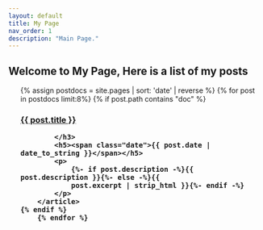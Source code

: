```yaml
---
layout: default
title: My Page
nav_order: 1
description: "Main Page."
---
```


<h2>Welcome to My Page, Here is a list of my posts</h2>
<ul>
	{% assign postdocs = site.pages | sort: 'date' | reverse %}
	{% for post in postdocs limit:8%}
    {% if post.path contains "doc" %}
		<article>
			<h3>
				<a class="post-link" href="/my-tech{{ post.url }}">{{ post.title }}</a>
				
			</h3>
			<h5><span class="date">{{ post.date | date_to_string }}</span></h5>
			<p>
				{%- if post.description -%}{{ post.description }}{%- else -%}{{
				post.excerpt | strip_html }}{%- endif -%}
			</p>
		</article>
    {% endif %}
		{% endfor %}
</ul>